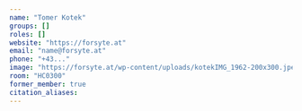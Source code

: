 ```yaml
---
name: "Tomer Kotek"
groups: []
roles: []
website: "https://forsyte.at"
email: "name@forsyte.at"
phone: "+43..."
image: "https://forsyte.at/wp-content/uploads/kotekIMG_1962-200x300.jpeg"
room: "HC0300"
former_member: true
citation_aliases:
---
```


<!--
Your custom content goes here.
-->